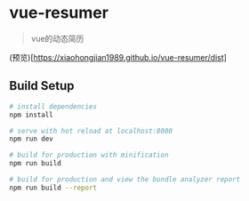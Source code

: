 # vue-resumer

> vue的动态简历

(预览)[https://xiaohongjian1989.github.io/vue-resumer/dist]

## Build Setup

``` bash
# install dependencies
npm install

# serve with hot reload at localhost:8080
npm run dev

# build for production with minification
npm run build

# build for production and view the bundle analyzer report
npm run build --report
```


